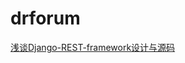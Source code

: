 # drforum

[浅谈Django-REST-framework设计与源码](https://yindongliang.com/posts/talk-about-django-rest-framework)
